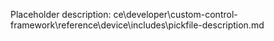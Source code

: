 Placeholder description: ce\developer\custom-control-framework\reference\device\includes\pickfile-description.md